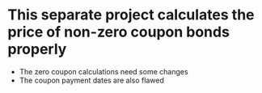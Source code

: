 <h1>This separate project calculates the price of non-zero coupon bonds properly</h1>
<ul>
<li>The zero coupon calculations need some changes</li>
<li>The coupon payment dates are also flawed</li>
</ul>
